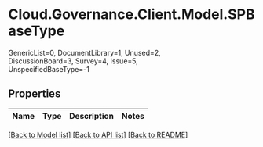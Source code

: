 # Cloud.Governance.Client.Model.SPBaseType
GenericList=0, DocumentLibrary=1, Unused=2, </br>DiscussionBoard=3, Survey=4, Issue=5, </br>UnspecifiedBaseType=-1
## Properties

Name | Type | Description | Notes
------------ | ------------- | ------------- | -------------

[[Back to Model list]](../README.md#documentation-for-models) [[Back to API list]](../README.md#documentation-for-api-endpoints) [[Back to README]](../README.md)

